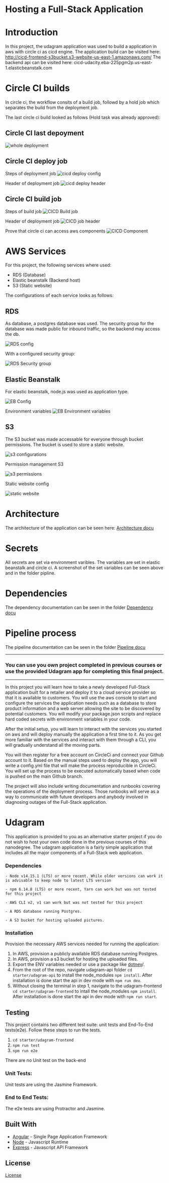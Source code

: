 # Hosting a Full-Stack Application

# Introduction

In this project, the udagram application was used to build a application in aws with circle ci as cicd engine.
The application build can be visited here: http://cicd-frontend-s3bucket.s3-website-us-east-1.amazonaws.com/
The backend api can be visited here: cicd-udacity.eba-225pgm2p.us-east-1.elasticbeanstalk.com

# Circle CI builds

In circle ci, the workflow consits of a build job, followd by a hold job which separates the build from the deployment job.

The last circle ci build looked as follows (Hold task was already approved):

## Circle CI last depoyment

![whole deployment](./screenshots/CICD/CICD%20Last%20Deployment.png)

## Circle CI deploy job

Steps of deployment job
![cicd deploy config](./screenshots/CICD/CICD%20Deploy%20Job.png)

Header of deployment job
![cicd deploy header](./screenshots/CICD/CICD%20Deploy%20Job%20Header.png)

## Circle CI build job

Steps of build job
![CICD Build job](./screenshots/CICD/CICD%20Build%20Job.png)

Header of deployment job
![CICD job header](./screenshots/CICD/CICD%20Deploy%20Job%20Header.png)

Prove that circle ci can access aws components
![CICD Component](./screenshots/CICD/CICD%20has%20access%20to%20AWS%20Components.png)

# AWS Services

For this project, the following services where used:

-   RDS (Database)
-   Elastic beanstalk (Backend host)
-   S3 (Static website)

The configurations of each service looks as follows:

## RDS

As database, a postgres database was used. The security group for the database was made public for inbound traffic, so the backend may access the db.

![RDS config](./screenshots/RDS/RDS%20Configuration.png)

With a configured security group:

![RDS Security group](./screenshots/RDS/RDS%20Security%20Group.png)

## Elastic Beanstalk

For elastic beanstalk, node.js was used as application type.

![EB Config](./screenshots/Elastic%20Beanstalk/ElasticBeanstalkHealth.png)

Environment variables
![EB Environment variables](./screenshots/Elastic%20Beanstalk/Elastic%20Beanstalk%20Variables.png)

## S3

The S3 bucket was made accessable for everyone through bucket permissions. The bucket is used to store a static website.

![s3 configurations](./screenshots/S3/S3%20Configuration.png)

Permission management S3

![s3 permissions](./screenshots/S3/S3%20Permissions.png)

Static website config

![static website](./screenshots/S3/S3%20Static%20website.png)

# Architecture

The architecture of the application can be seen here: [Architecture docu](./documentation/infrastructure.md)

# Secrets

All secrets are set via environment varibles. The variables are set in elastic beanstalk and circle ci.
A screenshot of the set variables can be seen above and in the folder pipline.

# Dependencies

The dependency documentation can be seen in the folder [Dependency docu](./documentation/dependencies.md)

# Pipeline process

The pipeline documentation can be seen in the folder [Pipeline docu](./documentation/pipeline_process.md)

---

### **You can use you own project completed in previous courses or use the provided Udagram app for completing this final project.**

---

In this project you will learn how to take a newly developed Full-Stack application built for a retailer and deploy it to a cloud service provider so that it is available to customers. You will use the aws console to start and configure the services the application needs such as a database to store product information and a web server allowing the site to be discovered by potential customers. You will modify your package.json scripts and replace hard coded secrets with environment variables in your code.

After the initial setup, you will learn to interact with the services you started on aws and will deploy manually the application a first time to it. As you get more familiar with the services and interact with them through a CLI, you will gradually understand all the moving parts.

You will then register for a free account on CircleCi and connect your Github account to it. Based on the manual steps used to deploy the app, you will write a config.yml file that will make the process reproducible in CircleCi. You will set up the process to be executed automatically based when code is pushed on the main Github branch.

The project will also include writing documentation and runbooks covering the operations of the deployment process. Those runbooks will serve as a way to communicate with future developers and anybody involved in diagnosing outages of the Full-Stack application.

# Udagram

This application is provided to you as an alternative starter project if you do not wish to host your own code done in the previous courses of this nanodegree. The udagram application is a fairly simple application that includes all the major components of a Full-Stack web application.

### Dependencies

```
- Node v14.15.1 (LTS) or more recent. While older versions can work it is advisable to keep node to latest LTS version

- npm 6.14.8 (LTS) or more recent, Yarn can work but was not tested for this project

- AWS CLI v2, v1 can work but was not tested for this project

- A RDS database running Postgres.

- A S3 bucket for hosting uploaded pictures.

```

### Installation

Provision the necessary AWS services needed for running the application:

1. In AWS, provision a publicly available RDS database running Postgres. <Place holder for link to classroom article>
1. In AWS, provision a s3 bucket for hosting the uploaded files. <Place holder for tlink to classroom article>
1. Export the ENV variables needed or use a package like [dotnev](https://www.npmjs.com/package/dotenv)/.
1. From the root of the repo, navigate udagram-api folder `cd starter/udagram-api` to install the node_modules `npm install`. After installation is done start the api in dev mode with `npm run dev`.
1. Without closing the terminal in step 1, navigate to the udagram-frontend `cd starter/udagram-frontend` to intall the node_modules `npm install`. After installation is done start the api in dev mode with `npm run start`.

## Testing

This project contains two different test suite: unit tests and End-To-End tests(e2e). Follow these steps to run the tests.

1. `cd starter/udagram-frontend`
1. `npm run test`
1. `npm run e2e`

There are no Unit test on the back-end

### Unit Tests:

Unit tests are using the Jasmine Framework.

### End to End Tests:

The e2e tests are using Protractor and Jasmine.

## Built With

-   [Angular](https://angular.io/) - Single Page Application Framework
-   [Node](https://nodejs.org) - Javascript Runtime
-   [Express](https://expressjs.com/) - Javascript API Framework

## License

[License](LICENSE.txt)
